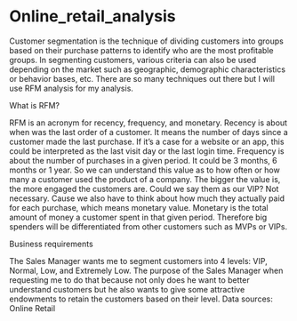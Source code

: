 # Online_retail_analysis
Customer segmentation is the technique of dividing customers into groups based on their purchase patterns to identify who are the most profitable groups. In segmenting customers, various criteria can also be used depending on the market such as geographic, demographic characteristics or behavior bases, etc. There are so many techniques out there but I will use RFM analysis for my analysis.

What is RFM?

RFM is an acronym for recency, frequency, and monetary. 
Recency is about when was the last order of a customer. It means the number of days since a customer made the last purchase. If it’s a case for a website or an app, this could be interpreted as the last visit day or the last login time.
Frequency is about the number of purchases in a given period. It could be 3 months, 6 months or 1 year. So we can understand this value as to how often or how many a customer used the product of a company. The bigger the value is, the more engaged the customers are. Could we say them as our VIP? Not necessary. Cause we also have to think about how much they actually paid for each purchase, which means monetary value.
Monetary is the total amount of money a customer spent in that given period. Therefore big spenders will be differentiated from other customers such as MVPs or VIPs.

Business requirements

The Sales Manager wants me to segment customers into 4 levels: VIP, Normal, Low, and Extremely Low. The purpose of the Sales Manager when requesting me to do that because not only does he want to better understand customers but he also wants to give some attractive endowments to retain the customers based on their level.
Data sources: Online Retail
